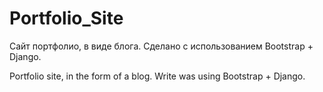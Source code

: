 # Portfolio_Site
Сайт портфолио, в виде блога.
Сделано с использованием Bootstrap + Django.


Portfolio site, in the form of a blog.
Write was using Bootstrap + Django.
